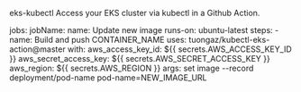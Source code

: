 eks-kubectl
Access your EKS cluster via kubectl in a Github Action.

jobs:
  jobName:
    name: Update new image
    runs-on: ubuntu-latest
    steps:
      - name: Build and push CONTAINER_NAME
        uses: tuongaz/kubectl-eks-action@master
        with:
          aws_access_key_id: ${{ secrets.AWS_ACCESS_KEY_ID }}
          aws_secret_access_key: ${{ secrets.AWS_SECRET_ACCESS_KEY }}
          aws_region: ${{ secrets.AWS_REGION }}
          args: set image --record deployment/pod-name pod-name=NEW_IMAGE_URL